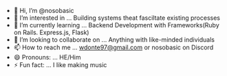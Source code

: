 - 👋 Hi, I’m @nosobasic
- 👀 I’m interested in ... Building systems theat fasciltate existing processes
- 🌱 I’m currently learning ... Backend Development with Frameworks(Ruby on Rails. Express.js, Flask)
- 💞️ I’m looking to collaborate on ... Anything with like-minded individuals
- 📫 How to reach me ... wdonte97@gmail.com or nosobasic on Discord
- 😄 Pronouns: ... HE/Him
- ⚡ Fun fact: ... I like making music

<!---
nosobasic/nosobasic is a ✨ special ✨ repository because its `README.md` (this file) appears on your GitHub profile.
You can click the Preview link to take a look at your changes.
--->
